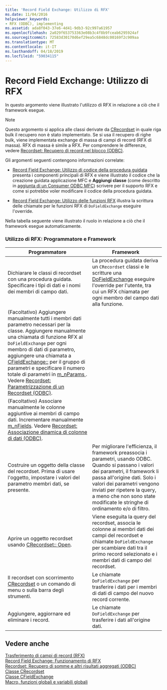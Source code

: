 ```yaml
---
title: 'Record Field Exchange: Utilizzo di RFX'
ms.date: 11/04/2016
helpviewer_keywords:
- RFX (ODBC), implementing
ms.assetid: ada8f043-37e6-4d41-9db3-92c997a61957
ms.openlocfilehash: 2a029f653753363e08b3c4f8b9fceab6295924af
ms.sourcegitcommit: 72583d30170d6ef29ea5c6848dc00169f2c909aa
ms.translationtype: MT
ms.contentlocale: it-IT
ms.lasthandoff: 04/18/2019
ms.locfileid: "59034115"
---
```

# <a name="record-field-exchange-using-rfx"></a>Record Field Exchange: Utilizzo di RFX

In questo argomento viene illustrato l'utilizzo di RFX in relazione a ciò che il framework esegue.

> [!NOTE]
>  Questo argomento si applica alle classi derivate da [CRecordset](../../mfc/reference/crecordset-class.md) in quale riga bulk il recupero non è stato implementato. Se si usa il recupero di righe bulk, viene implementata exchange di massa di campi di record (RFX di massa). RFX di massa è simile a RFX. Per comprendere le differenze, vedere [Recordset: Recupero di record nel blocco (ODBC)](../../data/odbc/recordset-fetching-records-in-bulk-odbc.md).

Gli argomenti seguenti contengono informazioni correlate:

- [Record Field Exchange: Utilizzo di codice della procedura guidata](../../data/odbc/record-field-exchange-working-with-the-wizard-code.md) presenta i componenti principali di RFX e viene illustrato il codice che la creazione guidata applicazione MFC e **Aggiungi classe** (come descritto in [aggiunta di un Consumer ODBC MFC](../../mfc/reference/adding-an-mfc-odbc-consumer.md)) scrivere per il supporto RFX e come si potrebbe voler modificare il codice della procedura guidata.

- [Record Field Exchange: Utilizzo delle funzioni RFX](../../data/odbc/record-field-exchange-using-the-rfx-functions.md) illustra la scrittura delle chiamate per le funzioni RFX di `DoFieldExchange` eseguire l'override.

Nella tabella seguente viene illustrato il ruolo in relazione a ciò che il framework esegue automaticamente.

### <a name="using-rfx-you-and-the-framework"></a>Utilizzo di RFX: Programmatore e Framework

|Programmatore|Framework|
|---------|-------------------|
|Dichiarare le classi di recordset con una procedura guidata. Specificare i tipi di dati e i nomi dei membri di campo dati.|La procedura guidata deriva un `CRecordset` classi e le scritture una [DoFieldExchange](../../mfc/reference/crecordset-class.md#dofieldexchange) eseguire l'override per l'utente, tra cui un RFX chiamata per ogni membro del campo dati alla funzione.|
|(Facoltativo) Aggiungere manualmente tutti i membri dati parametro necessari per la classe. Aggiungere manualmente una chiamata di funzione RFX al `DoFieldExchange` per ogni membro di dati di parametro, aggiungere una chiamata a [CFieldExchange::](../../mfc/reference/cfieldexchange-class.md#setfieldtype) per il gruppo di parametri e specificare il numero totale di parametri in [m_nParams ](../../mfc/reference/crecordset-class.md#m_nparams). Vedere [Recordset: Parametrizzazione di un Recordset (ODBC)](../../data/odbc/recordset-parameterizing-a-recordset-odbc.md).||
|(Facoltativo) Associare manualmente le colonne aggiuntive ai membri di campo dati. Incrementare manualmente [m_nFields](../../mfc/reference/crecordset-class.md#m_nfields). Vedere [Recordset: Associazione dinamica di colonne di dati (ODBC)](../../data/odbc/recordset-dynamically-binding-data-columns-odbc.md).||
|Costruire un oggetto della classe del recordset. Prima di usare l'oggetto, impostare i valori del parametro membri dati, se presente.|Per migliorare l'efficienza, il framework preassocia i parametri, usando ODBC. Quando si passano i valori dei parametri, il framework li passa all'origine dati. Solo i valori dei parametri vengono inviati per ripetere la query, a meno che non sono state modificate le stringhe di ordinamento e/o di filtro.|
|Aprire un oggetto recordset usando [CRecordset:: Open](../../mfc/reference/crecordset-class.md#open).|Viene eseguita la query del recordset, associa le colonne ai membri dati dei campi del recordset e chiamate `DoFieldExchange` per scambiare dati tra il primo record selezionato e i membri dati di campo del recordset.|
|Il recordset con scorrimento [CRecordset](../../mfc/reference/crecordset-class.md#move) o un comando di menu o sulla barra degli strumenti.|Le chiamate `DoFieldExchange` per trasferire i dati per i membri di dati di campo del nuovo record corrente.|
|Aggiungere, aggiornare ed eliminare i record.|Le chiamate `DoFieldExchange` per trasferire i dati all'origine dati.|

## <a name="see-also"></a>Vedere anche

[Trasferimento di campi di record (RFX)](../../data/odbc/record-field-exchange-rfx.md)<br/>
[Record Field Exchange: Funzionamento di RFX](../../data/odbc/record-field-exchange-how-rfx-works.md)<br/>
[Recordset: Recupero di somme e altri risultati aggregati (ODBC)](../../data/odbc/recordset-obtaining-sums-and-other-aggregate-results-odbc.md)<br/>
[Classe CRecordset](../../mfc/reference/crecordset-class.md)<br/>
[Classe CFieldExchange](../../mfc/reference/cfieldexchange-class.md)<br/>
[Macro, funzioni globali e variabili globali](../../mfc/reference/mfc-macros-and-globals.md)

